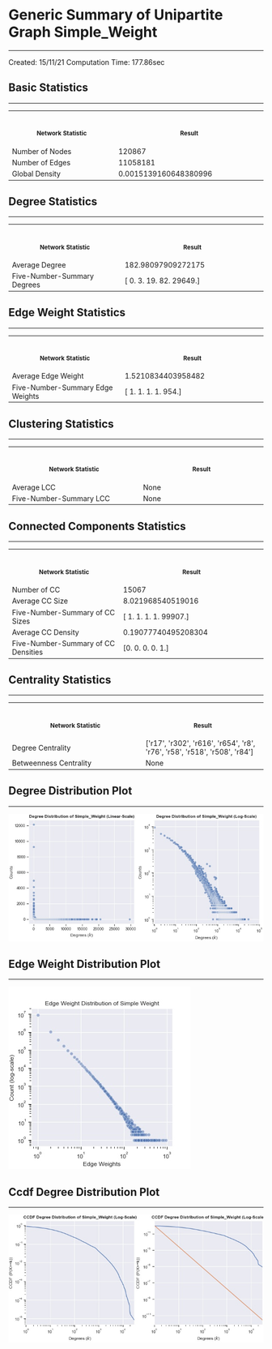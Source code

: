 # Generic Summary of Unipartite Graph **Simple_Weight**
---
Created: 15/11/21
Computation Time: 177.86sec

## Basic Statistics
---
<table>
<tr><th align="center"><img width="441" height="1"><p><small>Network Statistic</small></p></th><th align="center"><img width="441" height="1"><p><small>Result</small></p></th></tr>
<tr><td>Number of Nodes</td><td>120867</td></tr>
<tr><td>Number of Edges</td><td>11058181</td></tr>
<tr><td>Global Density</td><td>0.0015139160648380996</td></tr>
</table>

## Degree Statistics
---
<table>
<tr><th align="center"><img width="441" height="1"><p><small>Network Statistic</small></p></th><th align="center"><img width="441" height="1"><p><small>Result</small></p></th></tr>
<tr><td>Average Degree</td><td>182.98097909272175</td></tr>
<tr><td>Five-Number-Summary Degrees</td><td>[    0.     3.    19.    82. 29649.]</td></tr>
</table>

## Edge Weight Statistics
---
<table>
<tr><th align="center"><img width="441" height="1"><p><small>Network Statistic</small></p></th><th align="center"><img width="441" height="1"><p><small>Result</small></p></th></tr>
<tr><td>Average Edge Weight</td><td>1.5210834403958482</td></tr>
<tr><td>Five-Number-Summary Edge Weights</td><td>[  1.   1.   1.   1. 954.]</td></tr>
</table>

## Clustering Statistics
---
<table>
<tr><th align="center"><img width="441" height="1"><p><small>Network Statistic</small></p></th><th align="center"><img width="441" height="1"><p><small>Result</small></p></th></tr>
<tr><td>Average LCC</td><td>None</td></tr>
<tr><td>Five-Number-Summary LCC</td><td>None</td></tr>
</table>

## Connected Components Statistics
---
<table>
<tr><th align="center"><img width="441" height="1"><p><small>Network Statistic</small></p></th><th align="center"><img width="441" height="1"><p><small>Result</small></p></th></tr>
<tr><td>Number of CC</td><td>15067</td></tr>
<tr><td>Average CC Size</td><td>8.021968540519016</td></tr>
<tr><td>Five-Number-Summary of CC Sizes</td><td>[    1.     1.     1.     1. 99907.]</td></tr>
<tr><td>Average CC Density</td><td>0.19077740495208304</td></tr>
<tr><td>Five-Number-Summary of CC Densities</td><td>[0. 0. 0. 0. 1.]</td></tr>
</table>

## Centrality Statistics
---
<table>
<tr><th align="center"><img width="441" height="1"><p><small>Network Statistic</small></p></th><th align="center"><img width="441" height="1"><p><small>Result</small></p></th></tr>
<tr><td>Degree Centrality</td><td>['r17', 'r302', 'r616', 'r654', 'r8', 'r76', 'r58', 'r518', 'r508', 'r84']</td></tr>
<tr><td>Betweenness Centrality</td><td>None</td></tr>
</table>

## Degree Distribution Plot
---
![image](data/graph_summaries/projections/simple_weight/assets/degree_distribution.jpg)

## Edge Weight Distribution Plot
---
![image](data/graph_summaries/projections/simple_weight/assets/edge_weight_distribution.jpg)

## Ccdf Degree Distribution Plot
---
![image](data/graph_summaries/projections/simple_weight/assets/ccdf_degree_distribution.jpg)

